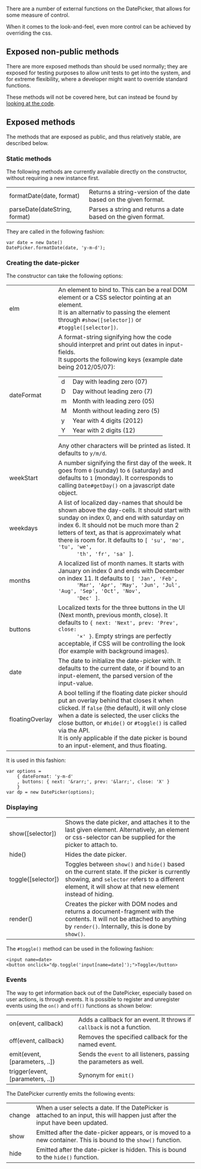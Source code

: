 There are a number of external functions on the DatePicker, that allows for
some measure of control.

When it comes to the look-and-feel, even more control can be achieved by
overriding the css.


Exposed non-public methods
--------------------------

There are more exposed methods than should be used normally; they are exposed
for testing purposes to allow unit tests to get into the system, and for extreme
flexibility, where a developer might want to override standard functions.

These methods will not be covered here, but can instead be found by [looking at
the code](https://github.com/fizker/date-picker/blob/master/src/dp.js).


Exposed methods
---------------

The methods that are exposed as public, and thus relatively stable, are described
below.


### Static methods

The following methods are currently available directly on the constructor,
without requiring a new instance first.

<table class="ex-methods">
<tr>
	<td>formatDate(date, format)
	<td>Returns a string-version of the date based on the given format.
<tr>
	<td>parseDate(dateString, format)
	<td>Parses a string and returns a date based on the given format.
</table>

They are called in the following fashion:

	var date = new Date()
	DatePicker.formatDate(date, 'y-m-d');


### Creating the date-picker

The constructor can take the following options:

<table class="ex-methods">
<tr>
	<td>elm
	<td>An element to bind to. This can be a real DOM element or a CSS selector
	  pointing at an element.<br>
	  It is an alternativ to passing the element through
	  <code>#show([selector])</code> or <code>#toggle([selector])</code>.
<tr>
	<td>dateFormat
	<td>A format-string signifying how the code should interpret and print out
	  dates in input-fields.<br>
	  It supports the following keys (example date being 2012/05/07):
	  <table class="ex-methods">
	  <tr>
	    <td>d
	    <td>Day with leading zero (07)
	  <tr>
	    <td>D
	    <td>Day without leading zero (7)
	  <tr>
	    <td>m
	    <td>Month with leading zero (05)
	  <tr>
	    <td>M
	    <td>Month without leading zero (5)
	  <tr>
	    <td>y
	    <td>Year with 4 digits (2012)
	  <tr>
	    <td>Y
	    <td>Year with 2 digits (12)
	  </table>
	  Any other characters will be printed as listed. It defaults to
	  <code>y/m/d</code>.
<tr>
	<td>weekStart
	<td>A number signifying the first day of the week. It goes from <code>0</code>
	  (sunday) to <code>6</code> (saturday) and defaults to <code>1</code>
	  (monday). It corresponds to calling <code>Date#getDay()</code> on a
	  javascript date object.
<tr>
	<td>weekdays
	<td>A list of localized day-names that should be shown above the day-cells.
	  It should start with sunday on index 0, and end with saturday on index 6.
	  It should not be much more than 2 letters of text, as that is approximately
	  what there is room for. It defaults to <code>[ 'su', 'mo', 'tu', 'we',
	  'th', 'fr', 'sa' ]</code>.
<tr>
	<td>months
	<td>A localized list of month names. It starts with January on index 0 and
	  ends with December on index 11. It defaults to <code>[ 'Jan', 'Feb',
	  'Mar', 'Apr', 'May', 'Jun', 'Jul', 'Aug', 'Sep', 'Oct', 'Nov',
	  'Dec' ]</code>.
<tr>
	<td>buttons
	<td>Localized texts for the three buttons in the UI (Next month, previous
	  month, close). It defaults to <code>{ next: 'Next', prev: 'Prev', close:
	  '×' }</code>. Empty strings are perfectly acceptable, if CSS will be
	  controlling the look (for example with background images).
<tr>
	<td>date
	<td>The date to initialize the date-picker with. It defaults to the current
	  date, or if bound to an input-element, the parsed version of the
	  input-value.
<tr>
	<td>floatingOverlay
	<td>A bool telling if the floating date picker should put an overlay behind
	  that closes it when clicked. If <code>false</code> (the default), it will
	  only close when a date is selected, the user clicks the close button, or
	  <code>#hide()</code> or <code>#toggle()</code> is called via the API.<br>
	  It is only applicable if the date picker is bound to an input-element, and
	  thus floating.
</table>

It is used in this fashion:

	var options =
		{ dateFormat: 'y-m-d'
		, buttons: { next: '&rarr;', prev: '&larr;', close: 'X' }
		}
	var dp = new DatePicker(options);


### Displaying

<table class="ex-methods">
<tr>
	<td>show([selector])
	<td>Shows the date picker, and attaches it to the last given
	element. Alternatively, an element or css-selector can be supplied for the
	picker to attach to.
<tr>
	<td>hide()
	<td>Hides the date picker.
<tr>
	<td>toggle([selector])
	<td>Toggles between <code>show()</code> and <code>hide()</code> based on
	  the current state. If the picker is currently showing, and
	  <code>selector</code> refers to a different element, it will show at that
	  new element instead of hiding.
<tr>
	<td>render()
	<td>Creates the picker with DOM nodes and returns a document-fragment
	  with the contents. It will not be attached to anything by
	  <code>render()</code>. Internally, this is done by <code>show()</code>.
</table>

The `#toggle()` method can be used in the following fashion:

	<input name=date>
	<button onclick="dp.toggle('input[name=date]');">Toggle</button>


### Events

The way to get information back out of the DatePicker, especially based on user
actions, is through events. It is possible to register and unregister events
using the `on()` and `off()` functions as shown below:

<table class="ex-methods">
<tr>
	<td>on(event, callback)
	<td>Adds a callback for an event. It throws if <code>callback</code> is not
	  a function.
<tr>
	<td>off(event, callback)
	<td>Removes the specified callback for the named event.
<tr>
	<td>emit(event, [parameters, ..])
	<td>Sends the <code>event</code> to all listeners, passing the parameters
	  as well.
<tr>
	<td>trigger(event, [parameters, ..])
	<td>Synonym for <code>emit()</code>
</table>

The DatePicker currently emits the following events:

<table class="ex-methods">
<tr>
	<td>change
	<td>When a user selects a date. If the DatePicker is attached to an input,
	  this will happen just after the input have been updated.
<tr>
	<td>show
	<td>Emitted after the date-picker appears, or is moved to a new container.
	  This is bound to the <code>show()</code> function.
<tr>
	<td>hide
	<td>Emitted after the date-picker is hidden. This is bound to the
	  <code>hide()</code> function.
</table>
